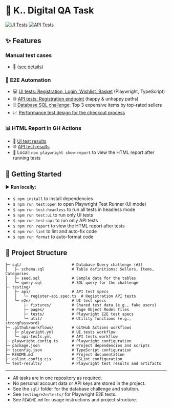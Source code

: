 # 🚀 K.. Digital QA Task

[![UI Tests](https://github.com/Ebazhanov/krieger-digital-qa-task/actions/workflows/ui-tests.yml/badge.svg?branch=main)](https://github.com/Ebazhanov/krieger-digital-qa-task/actions/workflows/ui-tests.yml)
[![API Tests](https://github.com/Ebazhanov/krieger-digital-qa-task/actions/workflows/api-tests.yml/badge.svg?branch=main)](https://github.com/Ebazhanov/krieger-digital-qa-task/actions/workflows/api-tests.yml)

## ✨ Features

### Manual test cases

- 🧪 ([see details](docs/manual-test-cases.md))

### 🤖 E2E Automation

- 💻 [UI tests: Registration, Login, Wishlist, Basket](testing/e2e/tests/) (Playwright, TypeScript)
- 🌐 [API tests: Registration endpoint](testing/api/) (happy & unhappy paths)
- 🗄️ [Database SQL challenge](sql/query.sql): Top 3 expensive items by top-rated sellers
- 📈 [Performance test design for the checkout process](docs/performance-test.md)

### 📊 HTML Report in GH Actions

- 🧪 [UI test results](https://github.com/Ebazhanov/krieger-digital-qa-task/actions/workflows/ui-tests.yml)
- 🌐 [API test results](https://github.com/Ebazhanov/krieger-digital-qa-task/actions/workflows/api-tests.yml)
- 📂 Local: `npx playwright show-report` to view the HTML report after running tests

## 🧰 Getting Started

#### ▶️ Run locally:

- `$ npm install` to install dependencies
- `$ npm run test:open` to open Playwright Test Runner (UI mode)
- `$ npm run test:headless` to run all tests in headless mode
- `$ npm run test:ui` to run only UI tests
- `$ npm run test:api` to run only API tests
- `$ npm run report` to view the HTML report after tests
- `$ npm run lint` to lint and auto-fix code
- `$ npm run format` to auto-format code

## 📁 Project Structure

```
├─ sql/                      # Database Query challenge (#3)
│   ├─ schema.sql            # Table definitions: Sellers, Items, Categories
│   ├─ seed.sql              # Sample data for the tables
│   └─ query.sql             # SQL query for the challenge
├─ testing/
│   ├─ api/                  # API test specs
│   │   └─ register-api.spec.ts  # Registration API tests
│   └─ e2e/                  # UI test specs
│       ├─ fixtures/         # Shared test data (e.g., fake users)
│       ├─ pages/            # Page Object Model files
│       ├─ tests/            # Playwright E2E test specs
│       └─ util/             # Utility functions (e.g., strongPassword)
├─ .github/workflows/        # GitHub Actions workflows
│   ├─ playwright.yml        # UI tests workflow
│   └─ api-tests.yml         # API tests workflow
├─ playwright.config.ts      # Playwright configuration
├─ package.json              # Project dependencies and scripts
├─ tsconfig.json             # TypeScript configuration
├─ README.md                 # Project documentation
├─ eslint.config.cjs         # ESLint configuration
└─ test-results/             # Playwright test results and artifacts
```

---

- All tasks are in one repository as required.
- No personal account data or API keys are stored in the project.
- See the `sql/` folder for the database challenge and solution.
- See `testing/e2e/tests/` for Playwright E2E tests.
- See `README.md` for usage instructions and project structure.
